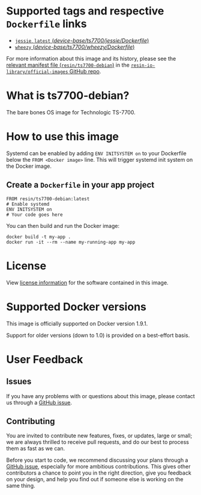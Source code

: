 # Supported tags and respective `Dockerfile` links

-	[`jessie`, `latest` (*device-base/ts7700/jessie/Dockerfile*)](https://github.com/resin-io-library/base-images/blob/d6e18c0e2a4eb80f9c14be26f82b7b38af28b086/device-base/ts7700/jessie/Dockerfile)
-	[`wheezy` (*device-base/ts7700/wheezy/Dockerfile*)](https://github.com/resin-io-library/base-images/blob/d6e18c0e2a4eb80f9c14be26f82b7b38af28b086/device-base/ts7700/wheezy/Dockerfile)

For more information about this image and its history, please see the [relevant manifest file (`resin/ts7700-debian`)](https://github.com/resin-io-library/official-images/blob/master/library/ts7700-debian) in the [`resin-io-library/official-images` GitHub repo](https://github.com/resin-io-library/official-images).

# What is ts7700-debian?

The bare bones OS image for Technologic TS-7700.

# How to use this image

Systemd can be enabled by adding `ENV INITSYSTEM on` to your Dockerfile below the `FROM <Docker image>` line. This will trigger systemd init system on the Docker image.

## Create a `Dockerfile` in your app project

	FROM resin/ts7700-debian:latest
	# Enable systemd
	ENV INITSYSTEM on
	# Your code goes here

You can then build and run the Docker image:

	docker build -t my-app .
	docker run -it --rm --name my-running-app my-app

# License

View [license information](https://www.debian.org/social_contract#guidelines) for the software contained in this image.

# Supported Docker versions

This image is officially supported on Docker version 1.9.1.

Support for older versions (down to 1.0) is provided on a best-effort basis.

# User Feedback

## Issues

If you have any problems with or questions about this image, please contact us through a [GitHub issue](https://github.com/resin-io-library/base-images/issues).

## Contributing

You are invited to contribute new features, fixes, or updates, large or small; we are always thrilled to receive pull requests, and do our best to process them as fast as we can.

Before you start to code, we recommend discussing your plans through a [GitHub issue](https://github.com/resin-io-library/base-images/issues), especially for more ambitious contributions. This gives other contributors a chance to point you in the right direction, give you feedback on your design, and help you find out if someone else is working on the same thing.
